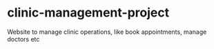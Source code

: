 # clinic-management-project
Website to manage clinic operations, like book appointments, manage doctors etc

